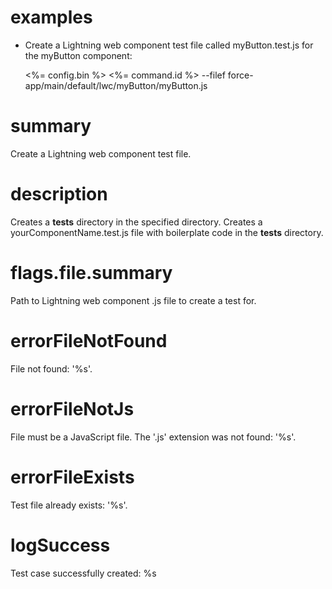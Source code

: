 # examples

- Create a Lightning web component test file called myButton.test.js for the myButton component:

  <%= config.bin %> <%= command.id %> --filef force-app/main/default/lwc/myButton/myButton.js

# summary

Create a Lightning web component test file.

# description

Creates a **tests** directory in the specified directory. Creates a yourComponentName.test.js file with boilerplate code in the **tests** directory.

# flags.file.summary

Path to Lightning web component .js file to create a test for.

# errorFileNotFound

File not found: '%s'.

# errorFileNotJs

File must be a JavaScript file. The '.js' extension was not found: '%s'.

# errorFileExists

Test file already exists: '%s'.

# logSuccess

Test case successfully created: %s
